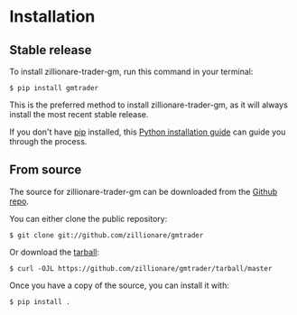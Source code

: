 # Installation

## Stable release

To install zillionare-trader-gm, run this command in your
terminal:

``` console
$ pip install gmtrader
```

This is the preferred method to install zillionare-trader-gm, as it will always install the most recent stable release.

If you don't have [pip][] installed, this [Python installation guide][]
can guide you through the process.

## From source

The source for zillionare-trader-gm can be downloaded from
the [Github repo][].

You can either clone the public repository:

``` console
$ git clone git://github.com/zillionare/gmtrader
```

Or download the [tarball][]:

``` console
$ curl -OJL https://github.com/zillionare/gmtrader/tarball/master
```

Once you have a copy of the source, you can install it with:

``` console
$ pip install .
```

  [pip]: https://pip.pypa.io
  [Python installation guide]: http://docs.python-guide.org/en/latest/starting/installation/
  [Github repo]: https://github.com/%7B%7B%20cookiecutter.github_username%20%7D%7D/%7B%7B%20cookiecutter.project_slug%20%7D%7D
  [tarball]: https://github.com/%7B%7B%20cookiecutter.github_username%20%7D%7D/%7B%7B%20cookiecutter.project_slug%20%7D%7D/tarball/master

